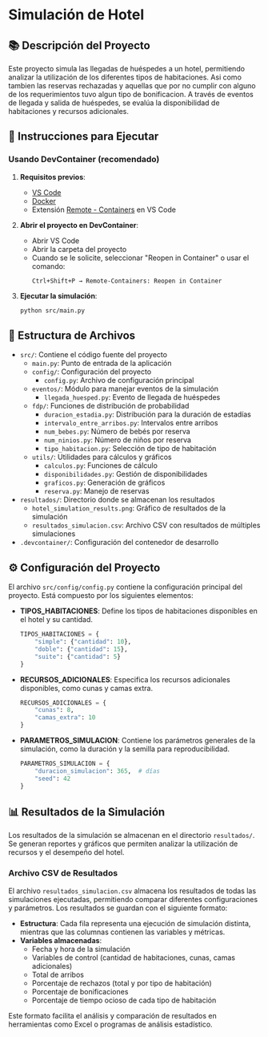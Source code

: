 # Simulación de Hotel

## 📚 Descripción del Proyecto
Este proyecto simula las llegadas de huéspedes a un hotel, permitiendo analizar la utilización de los diferentes tipos de habitaciones. Asi como tambien las reservas rechazadas y aquellas que por no cumplir con alguno de los requerimientos tuvo algun tipo de bonificacion. A través de eventos de llegada y salida de huéspedes, se evalúa la disponibilidad de habitaciones y recursos adicionales.

## 🚀 Instrucciones para Ejecutar

### Usando DevContainer (recomendado)

1. **Requisitos previos**:
   - [VS Code](https://code.visualstudio.com/)
   - [Docker](https://www.docker.com/products/docker-desktop)
   - Extensión [Remote - Containers](https://marketplace.visualstudio.com/items?itemName=ms-vscode-remote.remote-containers) en VS Code

2. **Abrir el proyecto en DevContainer**:
   - Abrir VS Code
   - Abrir la carpeta del proyecto
   - Cuando se le solicite, seleccionar "Reopen in Container" o usar el comando:
     ```
     Ctrl+Shift+P → Remote-Containers: Reopen in Container
     ```

3. **Ejecutar la simulación**:
   ```bash
   python src/main.py
   ```

## 📁 Estructura de Archivos

- `src/`: Contiene el código fuente del proyecto
  - `main.py`: Punto de entrada de la aplicación
  - `config/`: Configuración del proyecto
    - `config.py`: Archivo de configuración principal
  - `eventos/`: Módulo para manejar eventos de la simulación
    - `llegada_huesped.py`: Evento de llegada de huéspedes
  - `fdp/`: Funciones de distribución de probabilidad
    - `duracion_estadia.py`: Distribución para la duración de estadías
    - `intervalo_entre_arribos.py`: Intervalos entre arribos
    - `num_bebes.py`: Número de bebés por reserva
    - `num_ninios.py`: Número de niños por reserva
    - `tipo_habitacion.py`: Selección de tipo de habitación
  - `utils/`: Utilidades para cálculos y gráficos
    - `calculos.py`: Funciones de cálculo
    - `disponibilidades.py`: Gestión de disponibilidades
    - `graficos.py`: Generación de gráficos
    - `reserva.py`: Manejo de reservas
- `resultados/`: Directorio donde se almacenan los resultados
  - `hotel_simulation_results.png`: Gráfico de resultados de la simulación
  - `resultados_simulacion.csv`: Archivo CSV con resultados de múltiples simulaciones
- `.devcontainer/`: Configuración del contenedor de desarrollo

## ⚙️ Configuración del Proyecto

El archivo `src/config/config.py` contiene la configuración principal del proyecto. Está compuesto por los siguientes elementos:

- **TIPOS_HABITACIONES**: Define los tipos de habitaciones disponibles en el hotel y su cantidad.
  ```python
  TIPOS_HABITACIONES = {
      "simple": {"cantidad": 10},
      "doble": {"cantidad": 15},
      "suite": {"cantidad": 5}
  }
  ```

- **RECURSOS_ADICIONALES**: Especifica los recursos adicionales disponibles, como cunas y camas extra.
  ```python
  RECURSOS_ADICIONALES = {
      "cunas": 8,
      "camas_extra": 10
  }
  ```

- **PARAMETROS_SIMULACION**: Contiene los parámetros generales de la simulación, como la duración y la semilla para reproducibilidad.
  ```python
  PARAMETROS_SIMULACION = {
      "duracion_simulacion": 365,  # días
      "seed": 42
  }
  ```

## 📊 Resultados de la Simulación
Los resultados de la simulación se almacenan en el directorio `resultados/`. Se generan reportes y gráficos que permiten analizar la utilización de recursos y el desempeño del hotel.

### Archivo CSV de Resultados
El archivo `resultados_simulacion.csv` almacena los resultados de todas las simulaciones ejecutadas, permitiendo comparar diferentes configuraciones y parámetros. Los resultados se guardan con el siguiente formato:

- **Estructura**: Cada fila representa una ejecución de simulación distinta, mientras que las columnas contienen las variables y métricas.
- **Variables almacenadas**:
  - Fecha y hora de la simulación
  - Variables de control (cantidad de habitaciones, cunas, camas adicionales)
  - Total de arribos
  - Porcentaje de rechazos (total y por tipo de habitación)
  - Porcentaje de bonificaciones
  - Porcentaje de tiempo ocioso de cada tipo de habitación
  
Este formato facilita el análisis y comparación de resultados en herramientas como Excel o programas de análisis estadístico.
